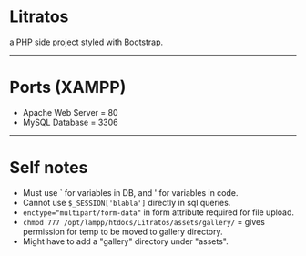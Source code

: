 # Litratos

a PHP side project styled with Bootstrap.

<hr>

# Ports (XAMPP)

- Apache Web Server = 80
- MySQL Database = 3306

<hr>

# Self notes

- Must use ` for variables in DB, and ' for variables in code.
- Cannot use ```$_SESSION['blabla']``` directly in sql queries.
- ```enctype="multipart/form-data"``` in form attribute required for file upload.
- ```chmod 777 /opt/lampp/htdocs/Litratos/assets/gallery/``` = gives permission for temp to be moved to gallery directory.
- Might have to add a "gallery" directory under "assets".
